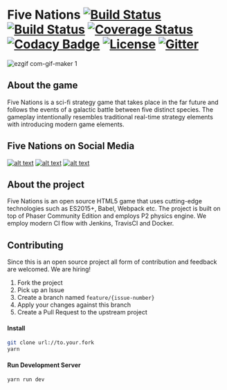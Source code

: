 # Five Nations [![Build Status](https://travis-ci.org/vbence86/fivenations.svg?branch=master)](https://travis-ci.org/vbence86/fivenations) [![Build Status](https://semaphoreci.com/api/v1/vbence86/fivenations/branches/master/badge.svg)](https://semaphoreci.com/vbence86/fivenations) [![Coverage Status](https://coveralls.io/repos/github/vbence86/fivenations/badge.svg?branch=master)](https://coveralls.io/github/vbence86/fivenations?branch=master) [![Codacy Badge](https://api.codacy.com/project/badge/Grade/935f2ebf03654b0a9537d4cc7c4bcd1f)](https://www.codacy.com/app/vbence86/fivenations?utm_source=github.com&amp;utm_medium=referral&amp;utm_content=vbence86/fivenations&amp;utm_campaign=Badge_Grade) [![License](https://img.shields.io/badge/license-MIT-blue.svg)](LICENSE) [![Gitter](https://img.shields.io/gitter/room/fivenations/Lobby.svg?maxAge=2592000)](https://img.shields.io/gitter/room/fivenations/Lobby)

![ezgif com-gif-maker 1](https://user-images.githubusercontent.com/6104164/32551083-9db99ed6-c48f-11e7-979f-e43a11a52f40.gif)

## About the game
Five Nations is a sci-fi strategy game that takes place in the far future and follows the events of a galactic battle between five distinct species. The gameplay intentionally resembles traditional real-time strategy elements with introducing modern game elements.

## Five Nations on Social Media
[![alt text][1.1]][1] [![alt text][2.1]][2] [![alt text][3.1]][3]

[1.1]: http://i.picresize.com/images/2017/11/08/SxV2s.png (twitter icon with padding)
[2.1]: http://www.ifes.org/sites/all/themes/ifes/images/facebook-icon.png (facebook icon with padding)
[3.1]: http://i.picresize.com/images/2017/11/08/dXjsQ.png (facebook icon with padding)

[1]: http://www.twitter.com/vbence86
[2]: http://www.facebook.com/fivenationsthegame
[3]: http://www.instagram.com/fivenationsthegame

## About the project
Five Nations is an open source HTML5 game that uses cutting-edge  technologies such as ES2015+, Babel, Webpack etc. The project is built on top of Phaser Community Edition and employs P2 physics engine. We employ modern CI flow with Jenkins, TravisCI and Docker. 

## Contributing
Since this is an open source project all form of contribution and feedback are welcomed. We are hiring!

1. Fork the project
2. Pick up an Issue
3. Create a branch named `feature/{issue-number}`
4. Apply your changes against this branch
5. Create a Pull Request to the upstream project

#### Install
```bash
git clone url://to.your.fork
yarn
```

#### Run Development Server
```
yarn run dev
```
